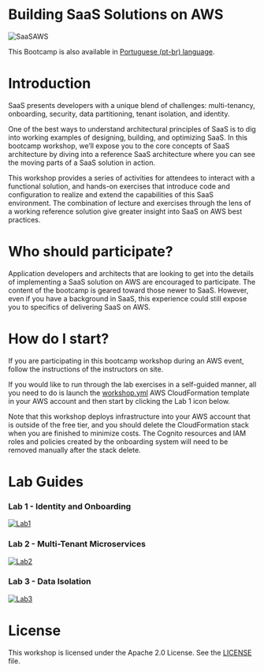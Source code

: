 # Building SaaS Solutions on AWS
![SaaSAWS](images/SaaS-Factory.png "SaaS Factory")

This Bootcamp is also available in [Portuguese (pt-br) language](README-pt-br.md).

# Introduction
SaaS presents developers with a unique blend of challenges: multi-tenancy, onboarding, security, data partitioning, tenant isolation, and identity.

One of the best ways to understand architectural principles of SaaS is to dig into working examples of designing, building, and optimizing SaaS. In this bootcamp workshop, we’ll expose you to the core concepts of SaaS architecture by diving into a reference SaaS architecture where you can see the moving parts of a SaaS solution in action.

This workshop provides a series of activities for attendees to interact with a functional solution, and hands-on exercises that introduce code and configuration to realize and extend the capabilities of this SaaS environment. The combination of lecture and exercises through the lens of a working reference solution give greater insight into SaaS on AWS best practices.

# Who should participate?
Application developers and architects that are looking to get into the details of implementing a SaaS solution on AWS are encouraged to participate. The content of the bootcamp is geared toward those newer to SaaS. However, even if you have a background in SaaS, this experience could still expose you to specifics of delivering SaaS on AWS.

# How do I start?
If you are participating in this bootcamp workshop during an AWS event, follow the instructions of the instructors on site.

If you would like to run through the lab exercises in a self-guided manner, all you need to do is launch the [workshop.yml](https://github.com/aws-samples/aws-saas-factory-bootcamp/blob/master/resources/workshop.yml) AWS CloudFormation template in your AWS account and then start by clicking the Lab 1 icon below.

Note that this workshop deploys infrastructure into your AWS account that is outside of the free tier, and you should delete the CloudFormation stack when you are finished to minimize costs. The Cognito resources and IAM roles and policies created by the onboarding system will need to be removed manually after the stack delete. 

# Lab Guides
### Lab 1 - Identity and Onboarding
[![Lab1](images/lab1.png)](https://github.com/aws-samples/aws-saas-factory-bootcamp/blob/master/Lab1.md "Lab 1")

### Lab 2 - Multi-Tenant Microservices
[![Lab2](images/lab2.png)](https://github.com/aws-samples/aws-saas-factory-bootcamp/blob/master/Lab2.md "Lab 2")

### Lab 3 - Data Isolation
[![Lab3](images/lab3.png)](https://github.com/aws-samples/aws-saas-factory-bootcamp/blob/master/Lab3.md "Lab 3")

# License
This workshop is licensed under the Apache 2.0 License. See the [LICENSE](LICENSE) file.
